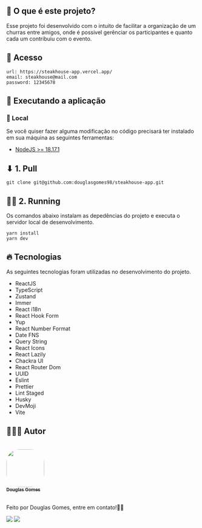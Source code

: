 ## 🤔 O que é este projeto?

Esse projeto foi desenvolvido com o intuito de facilitar a organização de um churras entre amigos, onde é possivel gerênciar os participantes e quanto cada um contribuiu com o evento.

## 📑 Acesso
````
url: https://steakhouse-app.vercel.app/
email: steakhouse@mail.com
password: 12345678
````

## 🚀 Executando a aplicação
### 📍 Local

Se você quiser fazer alguma modificação no código precisará ter instalado em sua máquina as seguintes ferramentas:

- [NodeJS >= 18.17.1](https://nodejs.org/en/)

## ⬇ 1. Pull

```shell
git clone git@github.com:douglasgomes98/steakhouse-app.git
```
## 🏃‍♂️ 2. Running

Os comandos abaixo instalam as depedências do projeto e executa o servidor local de desenvolvimento.

```shell
yarn install
yarn dev
```

## 🔥 Tecnologias

As seguintes tecnologias foram utilizadas no desenvolvimento do projeto.

- ReactJS
- TypeScript
- Zustand
- Immer
- React i18n
- React Hook Form
- Yup
- React Number Format
- Date FNS
- Query String
- React Icons
- React Lazily
- Chackra UI
- React Router Dom
- UUID
- Eslint
- Prettier
- Lint Staged
- Husky 
- DevMoji
- Vite

## 👨🏻‍💻 Autor

<br>
<a href="https://github.com/douglasgomes98">
<img style="border-radius: 35%;" src="https://avatars.githubusercontent.com/u/47008462?v=4" width="100px;" alt=""/>
<br />
<sub><b>Douglas Gomes</b></sub></a> <a href="https://github.com/douglasgomes98" title="Douglas Gomes"></a>
<br />
<br />

Feito por Douglas Gomes, entre em contato!✌🏻
<br />

 <p align="left">
    <a href="mailto:douglasgomes.rr@gmail.com" alt="Gmail" target="_blank">
      <img src="https://img.shields.io/badge/Gmail-D14836?style=for-the-badge&logo=gmail&logoColor=white&link=mailto:matheus9126@gmail.com"/></a>
    <a href="https://www.linkedin.com/in/douglasgomes98/" alt="Linkedin" target="_blank">
        <img src="https://img.shields.io/badge/LinkedIn-0077B5?style=for-the-badge&logo=linkedin&logoColor=white&link=https://www.linkedin.com/in/matheus-carvalho69/"/></a>
  </p>
